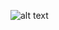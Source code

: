 ![alt text](https://raw.githubusercontent.com/soRodriguezz/tecnologias/master/css/nav-uno/nav-uno.png)